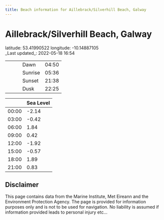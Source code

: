 ```yaml
---
title: Beach information for Aillebrack/Silverhill Beach, Galway
---
```

# Aillebrack/Silverhill Beach, Galway 

<div class="location-info">latitude: 53.41990522 longitude: -10.14887105</div>
<div class="met-eireann-warnings"></div>
_Last updated_: 2022-05-18 16:54

|   |   |   |   |   |
|---|---|---|---|---|
|   |   |   | Dawn  | 04:50 |
|   |   |   | Sunrise  | 05:36 |
|   |   |   | Sunset  | 21:38 |
|   |   |   | Dusk  | 22:25 |

<div></div>

|   | Sea Level  |
|---|---|
| 00:00 | -2.14 |
| 03:00 | -0.42 |
| 06:00 | 1.84 |
| 09:00 | 0.42 |
| 12:00 | -1.92 |
| 15:00 | -0.57 |
| 18:00 | 1.89 |
| 21:00 | 0.83 |

## Disclaimer

This page contains data from the Marine Institute,
Met Eireann and the Environment Protection Agency. The page is provided for
information purposes only and is not to be used for navigation. No liability
is assumed if information provided leads to personal injury etc...